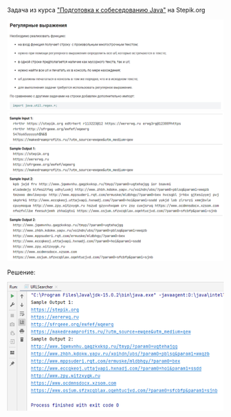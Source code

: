 <p>Задача из курса <a href="https://stepik.org/course/56704">"Подготовка к собеседованию Java"</a> на Stepik.org</p>

![img.png](img.png)
![img_1.png](img_1.png)

<p>Решение:</p>

![img_2.png](img_2.png)
